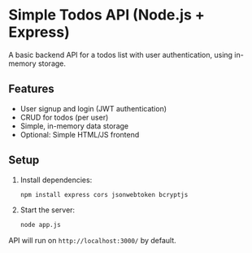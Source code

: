 # Simple Todos API (Node.js + Express)

A basic backend API for a todos list with user authentication, using in-memory storage.

## Features
- User signup and login (JWT authentication)
- CRUD for todos (per user)
- Simple, in-memory data storage
- Optional: Simple HTML/JS frontend

## Setup
1. Install dependencies:
   ```bash
   npm install express cors jsonwebtoken bcryptjs
   ```
2. Start the server:
   ```bash
   node app.js
   ```

API will run on `http://localhost:3000/` by default. 